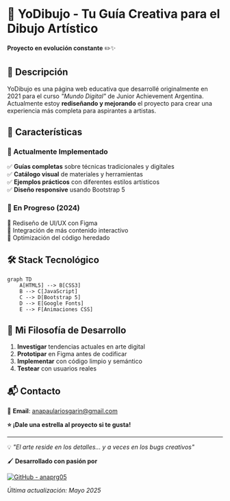 # 🎨 YoDibujo - Tu Guía Creativa para el Dibujo Artístico  

**Proyecto en evolución constante** ✏️✨  

## 📌 Descripción  

YoDibujo es una página web educativa que desarrollé originalmente en 2021 para el curso *"Mundo Digital"* de Junior Achievement Argentina. Actualmente estoy **rediseñando y mejorando** el proyecto para crear una experiencia más completa para aspirantes a artistas.

## 🌟 Características  

### 🎯 Actualmente Implementado  
✅ **Guías completas** sobre técnicas tradicionales y digitales  
✅ **Catálogo visual** de materiales y herramientas  
✅ **Ejemplos prácticos** con diferentes estilos artísticos  
✅ **Diseño responsive** usando Bootstrap 5  

### 🚀 En Progreso (2024)  
🔨 Rediseño de UI/UX con Figma  
🔨 Integración de más contenido interactivo  
🔨 Optimización del código heredado  

## 🛠 Stack Tecnológico  

```mermaid
graph TD
    A[HTML5] --> B[CSS3]
    B --> C[JavaScript]
    C --> D[Bootstrap 5]
    D --> E[Google Fonts]
    E --> F[Animaciones CSS]
```

## 🌱 Mi Filosofía de Desarrollo  

1. **Investigar** tendencias actuales en arte digital  
2. **Prototipar** en Figma antes de codificar  
3. **Implementar** con código limpio y semántico  
4. **Testear** con usuarios reales  

## 📬 Contacto  

📧 **Email**: [anapaulariosgarin@gmail.com](mailto:anapaulariosgarin@gmail.com)  


**⭐ ¡Dale una estrella al proyecto si te gusta!**  

---  

💡 *"El arte reside en los detalles... y a veces en los bugs creativos"*  

🖌️ **Desarrollado con pasión por** 

[![GitHub - anaprg05](https://img.shields.io/badge/GitHub-anaprg05-darkgreen?logo=github)](https://github.com/anaprg05)

*Última actualización: Mayo 2025*
